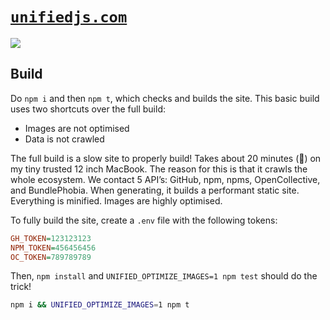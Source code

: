 <!-- lint disable lint-first-heading-level -->

# [`unifiedjs.com`][site]

[![][screenshot]][site]

## Build

Do `npm i` and then `npm t`, which checks and builds the site.
This basic build uses two shortcuts over the full build:

*   Images are not optimised
*   Data is not crawled

The full build is a slow site to properly build!
Takes about 20 minutes (🤯) on my tiny trusted 12 inch MacBook.
The reason for this is that it crawls the whole ecosystem.
We contact 5 API’s: GitHub, npm, npms, OpenCollective, and BundlePhobia.
When generating, it builds a performant static site.
Everything is minified.
Images are highly optimised.

To fully build the site, create a `.env` file with the following tokens:

```ini
GH_TOKEN=123123123
NPM_TOKEN=456456456
OC_TOKEN=789789789
```

Then, `npm install` and `UNIFIED_OPTIMIZE_IMAGES=1 npm test` should do the
trick!

```sh
npm i && UNIFIED_OPTIMIZE_IMAGES=1 npm t
```

[site]: https://unifiedjs.com

[screenshot]: screenshot.png
